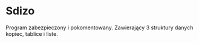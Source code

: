 # Sdizo
Program zabezpieczony i pokomentowany. Zawierający 3 struktury danych kopiec, tablice i liste.
